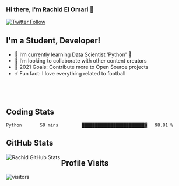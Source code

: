 ### Hi there, I'm Rachid El Omari 👋
[![Twitter Follow](https://img.shields.io/twitter/follow/codeSTACKr?color=1DA1F2&logo=twitter&style=for-the-badge)](https://twitter.com/intent/follow?original_referer=https%3A%2F%2Fgithub.com%2FcodeSTACKr&screen_name=codeSTACKr)

## I'm a Student,  Developer!

- 🌱 I’m currently learning Data Scientist 'Python' 🤍
- 👯 I’m looking to collaborate with other content creators
- 🥅 2021 Goals: Contribute more to Open Source projects
- ⚡ Fun fact: I love everything related to football



<br />
<br />

## Coding Stats
<!--START_SECTION:waka-->
```text
Python       59 mins         ████████████████████████▓   98.81 % 
```
<!--END_SECTION:waka-->

## GitHub Stats
  <img align="left" alt="Rachid GitHub Stats" src="https://github-readme-stats.codestackr.vercel.app/api?username=elomarirachid&theme=tokyonight&show_icons=true&hide_border=true" />



## Profile Visits
![visitors](https://visitor-badge.glitch.me/badge?page_id=elomarirachid.elomarirachid)




